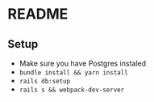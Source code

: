 # README

## Setup

- Make sure you have Postgres instaled
- `bundle install && yarn install`
- `rails db:setup` 
- `rails s && webpack-dev-server`

